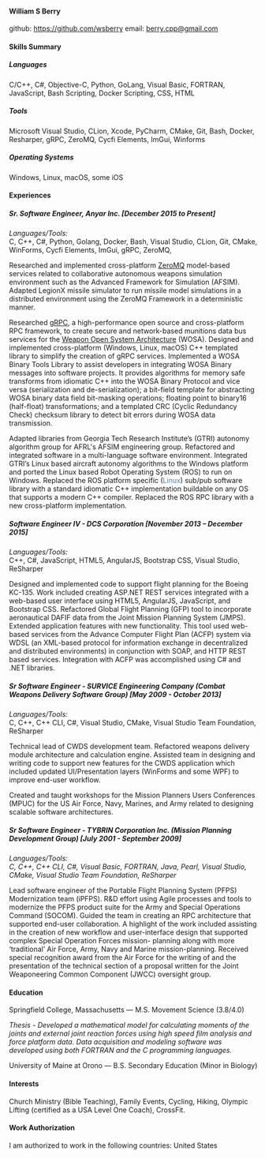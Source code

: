 #### William S Berry  

github: https://github.com/wsberry
email: berry.cpp@gmail.com

#### Skills Summary

##### Languages
C/C++, C#, Objective-C, Python, GoLang, Visual Basic, FORTRAN, JavaScript, Bash Scripting, Docker Scripting, CSS, HTML

##### Tools
Microsoft Visual Studio, CLion, Xcode, PyCharm, CMake, Git, Bash, Docker, Resharper, gRPC, ZeroMQ, Cycfi Elements, ImGui, Winforms

##### Operating Systems

Windows, Linux, macOS, some iOS

#### Experiences

##### Sr. Software Engineer, Anyar Inc.  [December 2015 to Present]

*Languages/Tools:*</br>
C, C++, C#, Python, Golang, Docker, Bash, Visual Studio, CLion, Git, CMake, WinForms, Cycfi Elements, ImGui, gRPC, ZeroMQ, 

Researched and implemented cross-platform [ZeroMQ](https://zeromq.org/) model-based services related to collaborative autonomous weapons simulation environment such as the Advanced Framework for Simulation (AFSIM). Adapted LegionX missile simulator to run missile model simulations in a distributed environment using the ZeroMQ Framework in a deterministic manner.

Researched [gRPC](https://grpc.io/), a high-performance open source and cross-platform RPC framework, to create secure and network-based munitions data bus services for the [Weapon Open System Architecture](https://www.wintec-inc.com/weapon-open-system-architecture-wosa-development/)  (WOSA). Designed and implemented cross-platform (Windows, Linux, macOS) C++ templated library to simplify the creation of gRPC services. Implemented a WOSA Binary Tools Library to assist developers in integrating WOSA Binary messages into software projects. It provides algorithms for memory safe transforms from idiomatic C++ into the WOSA Binary Protocol and vice versa (serialization and de-serialization); a bit-field template for abstracting WOSA binary data field bit-masking operations; floating point to binary16 (half-float) transformations; and a templated CRC (Cyclic Redundancy Check) checksum library to detect bit errors during WOSA data transmission.

Adapted libraries from Georgia Tech Research Institute’s (GTRI) autonomy algorithm group for AFRL's AFSIM engineering group. Refactored and integrated software in a multi-language software environment. Integrated GTRI’s Linux based aircraft autonomy algorithms to the Windows platform and ported the Linux based Robot Operating System (ROS) to run on Windows. Replaced the ROS platform specific (<font color='#4983a9'>Linux</font>) sub/pub software library with a standard idiomatic C++ implementation buildable on any OS that supports a modern C++ compiler. Replaced the ROS RPC library with a new cross-platform implementation.

##### Software Engineer IV - DCS Corporation [November 2013 – December 2015]

*Languages/Tools:*</br>
C++, C#, JavaScript, HTML5, AngularJS, Bootstrap CSS, Visual Studio, ReSharper

Designed and implemented code to support flight planning for the Boeing KC-135. Work included creating ASP.NET REST services integrated with a web-based user interface using HTML5, AngularJS, JavaScript, and Bootstrap CSS. Refactored Global Flight Planning (GFP) tool to incorporate aeronautical DAFIF data from the Joint Mission Planning System (JMPS). Extended application features with new functionality. This tool used web-based services from the Advance Computer Flight Plan (ACFP) system via WDSL (an XML-based protocol for information exchange in decentralized and distributed environments) in conjunction with SOAP, and HTTP REST based services. Integration with ACFP was accomplished using C# and .NET libraries.

##### Sr Software Engineer - SURVICE Engineering Company (Combat Weapons Delivery Software Group) [May 2009 - October 2013]

*Languages/Tools:*</br>
C, C++, C++ CLI, C#, Visual Studio, CMake, Visual Studio Team Foundation, ReSharper

Technical lead of CWDS development team. Refactored weapons delivery module architecture and calculation engine. Assisted team in designing and writing code to support new features for the CWDS application which included updated UI/Presentation layers (WinForms and some WPF) to improve end-user workflow.

Created and taught workshops for the Mission Planners Users Conferences (MPUC) for the US Air Force, Navy, Marines, and Army related to designing scalable software architectures.

##### Sr Software Engineer - TYBRIN Corporation Inc. (Mission Planning Development Group) [July 2001 - September 2009]

*Languages/Tools:*</br>
*C, C++, C++ CLI, C#, Visual Basic, FORTRAN, Java, Pearl, Visual Studio, CMake, Visual Studio Team Foundation, ReSharper*

Lead software engineer of the Portable Flight Planning System (PFPS) Modernization team (iPFPS). R&D effort using Agile processes and tools to modernize the PFPS product suite for the Army and Special Operations Command (SOCOM). Guided the team in creating an RPC architecture that supported end-user collaboration. A highlight of the work included assisting in the creation of new workflow and user-interface design that supported complex Special Operation Forces mission- planning along with more ‘traditional’ Air Force, Army, Navy and Marine mission-planning. Received special recognition award from the Air Force for the writing of and the presentation of the technical section of a proposal written for the Joint Weaponeering Common Component (JWCC) oversight group.

#### Education

Springfield College, Massachusetts — M.S. Movement Science (3.8/4.0)

*Thesis - Developed a mathematical model for calculating moments of the joints and external joint reaction forces using high speed film analysis and force platform data. Data acquisition and modeling software was developed using both FORTRAN and the C programming languages.*

University of Maine at Orono — B.S. Secondary Education (Minor in Biology)

#### Interests

Church Ministry (Bible Teaching), Family Events, Cycling, Hiking, Olympic Lifting (certified as a USA Level One Coach), CrossFit.

#### Work Authorization

I am authorized to work in the following countries: United States

